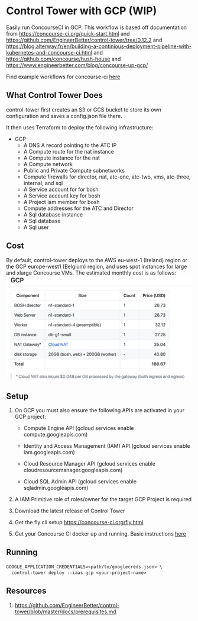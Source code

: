 # Control Tower with GCP (WIP)
Easily run ConcourseCI in GCP. This workflow is based off documentation from https://concourse-ci.org/quick-start.html and https://github.com/EngineerBetter/control-tower/tree/0.12.2 and https://blog.alterway.fr/en/building-a-continious-deployment-pipeline-with-kubernetes-and-concourse-ci.html and https://github.com/concourse/hush-house and https://www.engineerbetter.com/blog/concourse-up-gcp/

Find example workflows for concourse-ci [here](concourse-ci)

## What Control Tower Does
control-tower first creates an S3 or GCS bucket to store its own configuration and saves a config.json file there.

It then uses Terraform to deploy the following infrastructure:

- GCP
  - A DNS A record pointing to the ATC IP
  - A Compute route for the nat instance
  - A Compute instance for the nat
  - A Compute network
  - Public and Private Compute subnetworks
  - Compute firewalls for director, nat, atc-one, atc-two, vms, atc-three, internal, and sql
  - A Service account for for bosh
  - A Service account key for bosh
  - A Project iam member for bosh
  - Compute addresses for the ATC and Director
  - A Sql database instance
  - A Sql database
  - A Sql user

## Cost
By default, control-tower deploys to the AWS eu-west-1 (Ireland) region or the GCP europe-west1 (Belgium) region, and uses spot instances for large and xlarge Concourse VMs. The estimated monthly cost is as follows:
![control-tower-in-gcp-cost](control-tower-gcp-cost.png)


## Setup

1. On GCP you must also ensure the following APIs are activated in your GCP project:

    * Compute Engine API (gcloud services enable compute.googleapis.com)

    * Identity and Access Management (IAM) API (gcloud services enable iam.googleapis.com)

    * Cloud Resource Manager API (gcloud services enable cloudresourcemanager.googleapis.com)

    * Cloud SQL Admin API (gcloud services enable sqladmin.googleapis.com)

2. A IAM Primitive role of roles/owner for the target GCP Project is required

3. Download the latest release of Control Tower

4. Get the fly cli setup https://concourse-ci.org/fly.html 

5. Get your Concourse CI docker up and running. Basic instructions [here](concourse-ci/concourse-quickstart.sh)

## Running
```
GOOGLE_APPLICATION_CREDENTIALS=<path/to/googlecreds.json> \
  control-tower deploy --iaas gcp <your-project-name>
```

## Resources
1. https://github.com/EngineerBetter/control-tower/blob/master/docs/prerequisites.md
